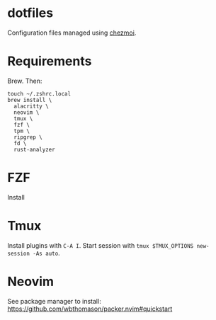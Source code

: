# dotfiles
Configuration files managed using [chezmoi](https://www.chezmoi.io/).

# Requirements
Brew. Then:
```
touch ~/.zshrc.local
brew install \
  alacritty \
  neovim \
  tmux \
  fzf \
  tpm \
  ripgrep \
  fd \
  rust-analyzer
```

# FZF
Install

# Tmux
Install plugins with `C-A I`.
Start session with `tmux $TMUX_OPTIONS new-session -As auto`.

# Neovim
See package manager to install: 
  https://github.com/wbthomason/packer.nvim#quickstart
